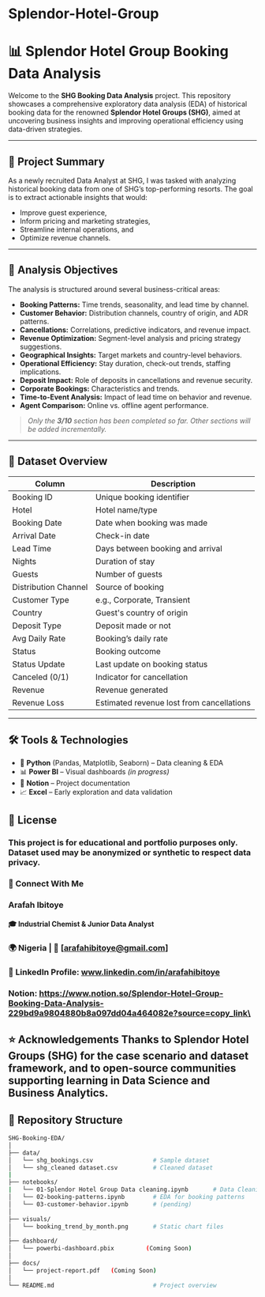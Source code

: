 # Splendor-Hotel-Group
# 📊 Splendor Hotel Group Booking Data Analysis

Welcome to the **SHG Booking Data Analysis** project. This repository showcases a comprehensive exploratory data analysis (EDA) of historical booking data for the renowned **Splendor Hotel Groups (SHG)**, aimed at uncovering business insights and improving operational efficiency using data-driven strategies.

---

## 📌 Project Summary

As a newly recruited Data Analyst at SHG, I was tasked with analyzing historical booking data from one of SHG’s top-performing resorts. The goal is to extract actionable insights that would:
- Improve guest experience,
- Inform pricing and marketing strategies,
- Streamline internal operations, and
- Optimize revenue channels.

---

## 🎯 Analysis Objectives

The analysis is structured around several business-critical areas:

- **Booking Patterns:** Time trends, seasonality, and lead time by channel.
- **Customer Behavior:** Distribution channels, country of origin, and ADR patterns.
- **Cancellations:** Correlations, predictive indicators, and revenue impact.
- **Revenue Optimization:** Segment-level analysis and pricing strategy suggestions.
- **Geographical Insights:** Target markets and country-level behaviors.
- **Operational Efficiency:** Stay duration, check-out trends, staffing implications.
- **Deposit Impact:** Role of deposits in cancellations and revenue security.
- **Corporate Bookings:** Characteristics and trends.
- **Time-to-Event Analysis:** Impact of lead time on behavior and revenue.
- **Agent Comparison:** Online vs. offline agent performance.

> _Only the **3/10** section has been completed so far. Other sections will be added incrementally._

---

## 🧾 Dataset Overview

| Column | Description |
|--------|-------------|
| Booking ID | Unique booking identifier |
| Hotel | Hotel name/type |
| Booking Date | Date when booking was made |
| Arrival Date | Check-in date |
| Lead Time | Days between booking and arrival |
| Nights | Duration of stay |
| Guests | Number of guests |
| Distribution Channel | Source of booking |
| Customer Type | e.g., Corporate, Transient |
| Country | Guest's country of origin |
| Deposit Type | Deposit made or not |
| Avg Daily Rate | Booking’s daily rate |
| Status | Booking outcome |
| Status Update | Last update on booking status |
| Canceled (0/1) | Indicator for cancellation |
| Revenue | Revenue generated |
| Revenue Loss | Estimated revenue lost from cancellations |

---

## 🛠️ Tools & Technologies

- 🐍 **Python** (Pandas, Matplotlib, Seaborn) – Data cleaning & EDA  
- 📊 **Power BI** – Visual dashboards *(in progress)*  
- 📒 **Notion** – Project documentation  
- 📈 **Excel** – Early exploration and data validation  

## 📄 License
### This project is for educational and portfolio purposes only. Dataset used may be anonymized or synthetic to respect data privacy.

### 🤝 Connect With Me
### Arafah Ibitoye
#### 🎓 Industrial Chemist & Junior Data Analyst
### 🌍 Nigeria | 📧 [arafahibitoye@gmail.com]
### 🔗 LinkedIn Profile: www.linkedin.com/in/arafahibitoye
### Notion: https://www.notion.so/Splendor-Hotel-Group-Booking-Data-Analysis-229bd9a9804880b8a097dd04a464082e?source=copy_link\


⭐ Acknowledgements
Thanks to Splendor Hotel Groups (SHG) for the case scenario and dataset framework, and to open-source communities supporting learning in Data Science and Business Analytics.
---

## 📁 Repository Structure

```bash
SHG-Booking-EDA/
│
├── data/
│   └── shg_bookings.csv                 # Sample dataset
│   └── shg_cleaned dataset.csv          # Cleaned dataset
|
├── notebooks/
|   └── 01-Splendor Hotel Group Data cleaning.ipynb       # Data Cleaning
│   └── 02-booking-patterns.ipynb        # EDA for booking patterns
│   └── 03-customer-behavior.ipynb       # (pending)
│
├── visuals/
│   └── booking_trend_by_month.png       # Static chart files
│
├── dashboard/
│   └── powerbi-dashboard.pbix         (Coming Soon)
│
├── docs/
│   └── project-report.pdf   (Coming Soon)            
│
└── README.md                            # Project overview






